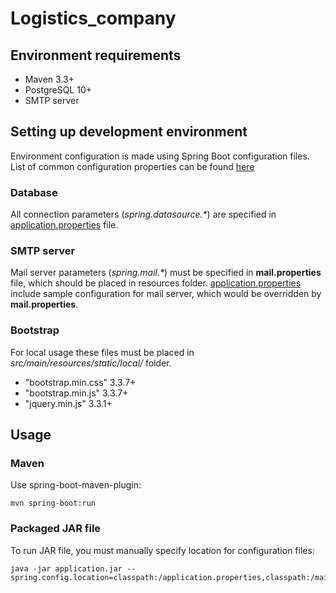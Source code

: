 # Logistics_company

## Environment requirements
* Maven 3.3+
* PostgreSQL 10+
* SMTP server

## Setting up development environment
Environment configuration is made using Spring Boot configuration files. List of common configuration properties can be found [here](https://docs.spring.io/spring-boot/docs/current/reference/html/common-application-properties.html)

### Database
All connection parameters (*spring.datasource.\**) are specified in [application.properties](src/main/resources/application.properties) file.

### SMTP server
Mail server parameters (*spring.mail.\**) must be specified in **mail.properties** file, which should be placed in resources folder.
[application.properties](src/main/resources/application.properties) include sample configuration for mail server, which would be overridden by **mail.properties**. 

### Bootstrap
For local usage these files must be placed in *src/main/resources/static/local/* folder.
* "bootstrap.min.css" 3.3.7+
* "bootstrap.min.js" 3.3.7+
* "jquery.min.js" 3.3.1+

## Usage

### Maven
Use spring-boot-maven-plugin:
```
mvn spring-boot:run
```

### Packaged JAR file
To run JAR file, you must manually specify location for configuration files:
```
java -jar application.jar --spring.config.location=classpath:/application.properties,classpath:/mail.properties
```
